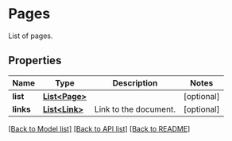 ﻿
# Pages
List of pages.

## Properties
Name | Type | Description | Notes
------------ | ------------- | ------------- | -------------
**list** | [**List&lt;Page&gt;**](Page.md) |  | [optional]
**links** | [**List&lt;Link&gt;**](Link.md) | Link to the document. | [optional]


[[Back to Model list]](../../README.md#documentation-for-models) [[Back to API list]](../../README.md#documentation-for-api-endpoints) [[Back to README]](../../README.md)


